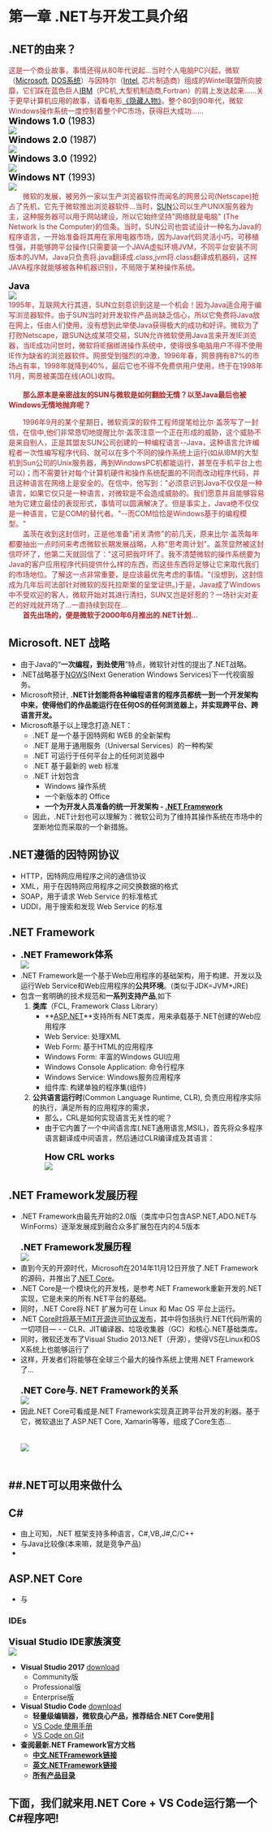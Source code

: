 # **第一章  .NET与开发工具介绍**

## **.NET的由来**？
<font color = Brown>这是一个商业故事，事情还得从80年代说起...当时个人电脑PC兴起，微软（[Microsoft], [DOS系统]）与因特尔（[Intel], 芯片制造商）组成的Wintel联盟所向披靡，它们踩在蓝色巨人[IBM]（PC机,大型机制造商,Fortran）的肩上发达起来......关于更早计算机应用的故事，请看电影[《隐藏人物》]。整个80到90年代，微软Windows操作系统一度控制着整个PC市场，获得巨大成功......
 <br><font color = black size =4> **Windows 1.0** (1983) </font> <br>![](./img/1.jpg) 
 <br><font color = black size =4> **Windows 2.0** (1987) </font> <br>![](./img/2.jpg) 
 <br><font color = black size =4> **Windows 3.0** (1992) </font> <br>![](./img/3.jpg) 
 <br><font color = black size =4> **Windows NT** (1993)  </font> <br>![](./img/5.jpg) 
<br>
&emsp;&emsp;微软的发展，被另外一家以生产浏览器软件而闻名的网景公司(Netscape)抢占了先机，它先于微软推出浏览器软件...当时，[SUN]公司以生产UNIX服务器为主，这种服务器可以用于网站建设，所以它始终坚持"网络就是电脑"
(The Network Is the Computer)的信条。当时，SUN公司也尝试设计一种名为Java的程序语言，一开始准备将其用在家用电器市场，因为Java代码灵活小巧，可移植性强，并能够跨平台操作(只需要装一个JAVA虚拟环境JVM，不同平台安装不同版本的JVM，Java只负责将.java翻译成.class,jvm将.class翻译成机器码，这样JAVA程序就能够被各种机器识别)，不局限于某种操作系统。
 <br><br><font color = black size =4> **Java**</font> <br>![](./img/java.jpg) <br>
1995年，互联网大行其道，SUN立刻意识到这是一个机会！因为Java适合用于编写浏览器软件。由于SUN当时对开发软件产品尚缺乏信心，所以它免费将Java放在网上，任由人们使用，没有想到此举使Java获得极大的成功和好评。微软为了打败Netscape，跟SUN达成某项交易，SUN允许微软使用Java言来开发IE浏览器，当IE成功问世时，微软将IE捆绑进操作系统中，使得很多电脑用户不得不使用IE作为缺省的浏览器软件。网景受到强烈的冲激，1996年春，网景拥有87%的市场占有率，1998年就降到40%，最后它也不得不免费供用户使用，终于在1998年11月，网景被美国在线(AOL)收购。<br><br>
&emsp;&emsp;**那么原本是亲密战友的SUN与微软是如何翻脸无情？以至Java最后也被Windows无情地抛弃呢？**

&emsp;&emsp;1996年9月的某个星期日，微软资深的软件工程师提笔给比尔·盖茨写了一封信，在信中,他们非常恳切地提醒比尔·盖茨注意一个正在形成的威胁，这个威胁不是来自别人，正是其盟友SUN公司创建的一种编程语言--Java，这种语言允许编程者一次性编写程序代码、就可以在多个不同的操作系统上运行(如从IBM的大型机到Sun公司的Unix服务器，再到WindowsPC机都能运行，甚至在手机平台上也可以)；而不需要针对每个计算机硬件和操作系统配置的不同而改动程序代码，并且这种语言在网络上是安全的。在信中，他写到："必须意识到Java不仅仅是一种语言，如果它仅只是一种语言，对微软是不会造成威胁的。我们愿意并且能够容易地为它建立最佳的表现形式，事情可以圆满解决了。但是事实上，Java绝不仅仅是一种语言，它是COM的替代者。"--而COM恰恰是Windows基于的编程模型。"<br>
&emsp;&emsp;盖茨在收到这封信时，正是他准备"闭关清修"的前几天，原来比尔·盖茨每年都要抽出一点时间来考虑微软长期发展战略，人称"思考周计划"。盖茨显然被这封信吓坏了，他第二天就回信了："这可把我吓坏了。我不清楚微软的操作系统要为Java的客户应用程序代码提供什么样的东西，而这些东西将足够让它来取代我们的市场地位。了解这一点非常重要，是应该最优先考虑的事情。"(没想到，这封信成为几年后司法部针对微软的反托拉斯案的呈堂证供。)于是，Java成了Windows中不受欢迎的客人，微软开始对其进行清扫，SUN又岂是好惹的？一场针尖对麦芒的好戏就开场了...一直持续到现在...<br>
&emsp;&emsp;**首先出场的，便是微软于2000年6月推出的.NET计划...**
</font>

## Microsoft. NET 战略
- 由于Java的“**一次编程，到处使用**”特点，微软针对性的提出了.NET战略。
- .NET战略基于[NGWS](Next Generation Windows Services)下一代视窗服务。
- Microsoft预计, **.NET计划能将各种编程语言的程序员都统一到一个开发架构中来，使得他们的作品能运行在任何OS的任何浏览器上，并实现跨平台、跨语言开发。**
- Microsoft基于以上理念打造.NET：
    - .NET 是一个基于因特网和 WEB 的全新架构
    - .NET 是用于通用服务（Universal Services）的一种构架
    - .NET 可运行于任何平台上的任何浏览器中
    - .NET 基于最新的 web 标准
    - .NET 计划包含
        - Windows 操作系统
        - 一个新版本的 Office 
        - **一个为开发人员准备的统一开发架构 - [.NET Framework]**
    - 因此，.NET计划也可以理解为：微软公司为了维持其操作系统在市场中的垄断地位而采取的一个新措施。

## .NET遵循的因特网协议
- HTTP，因特网应用程序之间的通信协议
- XML，用于在因特网应用程序之间交换数据的格式
- SOAP，用于请求 Web Service 的标准格式
- UDDI，用于搜索和发现 Web Service 的标准

## .NET Framework
- <font color = black size =4> **.NET Framework体系** </font> <br>![](./img/12.jpg) 
- .NET Framework是一个基于Web应用程序的基础架构，用于构建、开发以及运行Web Service和Web应用程序的**公共环境**。(类似于JDK=JVM+JRE)
- 包含一套明确的技术规范和**一系列支持产品**,如下
    1. **类库**（FCL, Framework Class Library）
        - **[ASP.NET]**支持所有.NET类库，用来承载基于.NET创建的Web应用程序
        - Web Service: 处理XML
        - Web Form: 基于HTML的应用程序
        - Windows Form: 丰富的Windows GUI应用
        - Windows Console Application: 命令行程序
        - Windows Service: Windows服务应用程序
        - 组件库: 构建单独的程序集(组件)
    2.  **公共语言运行时**(Common Language Runtime, CLR), 负责应用程序实际的执行，满足所有的应用程序的需求，
        - 那么，CRL是如何实现语言无关性的呢？
        - 由于它内置了一个中间语言库(.NET通用语言,MSIL)，首先将众多程序语言翻译成中间语言，然后通过CLR编译成及其语言：
        <br><br><font color = black size =4> **How CRL works** </font> <br>![](./img/14.jpg)

## .NET Framework发展历程
- .NET Framework由最先开始的2.0版（类库中只包含ASP.NET,ADO.NET与WinForms）逐渐发展成到融合众多扩展包在内的4.5版本
<br><br><font color = black size =4> **.NET Framework发展历程** </font> <br>![](./img/11.jpg)
- 直到今天的开源时代，Microsoft在2014年11月12日开放了.NET Framework的源码，并推出了[.NET Core]。
- .NET Core是一个模块化的开发栈，是参考.NET Framework重新开发的.NET实现，它是未来的所有.NET平台的基础。
- 同时，.NET Core将.NET 扩展为可在 Linux 和 Mac OS 平台上运行。
- .NET [Core时将基于MIT开源许可协议发布]，其中将包括执行.NET代码所需的一切项目— - - CLR、JIT编译器、垃圾收集器（GC）和核心.NET基础类库。
- 同时，微软还发布了Visual Studio 2013.NET（开源），使得VS在Linux和OS X系统上也能够运行了
- 这样，开发者们将能够在全球三个最大的操作系统上使用.NET Framework了...
<br><br><font color = black size =4> **.NET Core与. NET Framework的关系** </font> <br>![](./img/13.jpg)
- 因此.NET Core可看成是.NET Framework实现真正跨平台开发的利器。基于它，微软退出了.ASP.NET Core, Xamarin等等，组成了Core生态...
<br><br><font color = black size =4>  </font> <br>![](./img/16.jpg)<br><br>

##.NET可以用来做什么
- 

## C#
- 由上可知，.NET 框架支持多种语言，C#,VB,J#,C/C++
- 与Java比较像(本来嘛，就是竞争产品)
- 

## ASP.NET Core
- 与
### IDEs
<font color = black size =4> **Visual Studio IDE家族演变** </font> <br>![](./img/10.jpg)
- **Visual Studio 2017** [download](https://www.visualstudio.com/zh-hans/)
    - Community版
    - Professional版
    - Enterprise版
- **Visual Studio Code** [download](https://code.visualstudio.com/)
    - **轻量级编辑器，微软良心产品，推荐结合.NET Core使用**:purple_heart:
    - [VS Code 使用手册]
    - [VS Code on Git]
- **查阅最新.NET Framework官方文档**
    - **[中文.NETFramework链接]**
    - **[英文.NETFramework链接]**
    - **[所有产品目录]**


## 下面，我们就来用.NET Core + VS Code运行第一个C#程序吧!

<!-- 下面是本文档中用到的链接 --->
[《隐藏人物》]: https://baike.baidu.com/item/%E9%9A%90%E8%97%8F%E4%BA%BA%E7%89%A9/2454257?fr=aladdin
[DOS系统]:http://www.pc811.com/xitong/26367.html
[Microsoft]:https://www.microsoft.com/
[Intel]:https://www.intel.com/
[IBM]:https://www.ibm.com/
[微软与Netscape之间的恩怨]: https://en.wikipedia.org/wiki/Netscape
[SUN]:https://www.oracle.com/sun/index.html
[NGWS]:https://docs.microsoft.com/en-us/dotnet/framework/
[.NET Framework]:https://docs.microsoft.com/en-us/dotnet/framework/
[中文.NETFramework链接]:https://docs.microsoft.com/zh-cn/dotnet/framework/
[英文.NETFramework链接]:https://docs.microsoft.com/en-us/dotnet/framework/
[ASP.NET]:https://docs.microsoft.com/zh-cn/aspnet/core/
[Visual Studio]:https://www.visualstudio.com/zh-hans/
[Visual Studio Code]:https://www.visualstudio.com/zh-hans/
[.NET Core]: https://docs.microsoft.com/zh-cn/dotnet/core/
[.NET Core document]:https://docs.microsoft.com/zh-cn/dotnet/core/
[所有产品目录]: https://docs.microsoft.com/zh-cn/dotnet/
[VS Code on Git]:https://github.com/Microsoft/vscode/
[Core时将基于MIT开源许可协议发布]:https://github.com/dotnet/coreclr
[VS Code 使用手册]:https://code.visualstudio.com/docs

